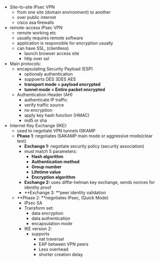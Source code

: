 - Site-to-site IPsec VPN
    - from one site (domain environment) to another
    - over public internet 
    - cisco asa firewalls
- remote-access IPsec VPN
    - remote working etc
    - usually requires remote software
    - application is responsible for encryption usually
    - can have SSL, (clientless)
        - launch browser access site
        - http over ssl
- Main protocols:
    - encapsulating Security Payload (ESP)
        - optionaly authentication
        - suppoerts DES 3DES AES
        - **transport mode = payload encrypted**
        - **tunnel mode = Entire packet encrypted**
    - Authentication Header (AH)
        - authenticate IP traffic
        - verify traffic source
        - no encryption
        - apply key hash function (HMAC)
        - md5 or sha
- Internet Key Exchange (IKE):
    - used to negotiate VPN tunnels ISKAMP
    - **Phase 1**: negotiates ISAKAMP main mode or aggressive mode(clear text)
        - **Exchange 1:** negotiate security policy (security association)
        - must match 5 parameters:
            - **Hash algorithm**
            - **Authentication method**
            - **Group number**
            - **Lifetime value**
            - **Encryption algorithm**
        - **Exchange 2:** uses diffie-helman key exchange, sends nonces for identity proof
        - **Exchange 3: **peer identity validation
    - **Phase 2: **negotiates IPsec, (Quick Mode)
        - IPsec SA
        - Transform set:
            - data encryption
            - data authentication
            - encapsulation mode 
        - IKE version 2:
            - supports
                - nat traversal
                - EAP between VPN peers
                - Less overhead
                - shorter creation delay